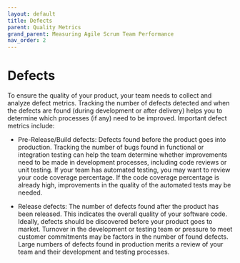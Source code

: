 ```yaml
---
layout: default
title: Defects
parent: Quality Metrics
grand_parent: Measuring Agile Scrum Team Performance
nav_order: 2
---
```


# Defects

To ensure the quality of your product, your team needs to collect and analyze defect metrics. Tracking the number of defects detected and when the 
defects are found (during development or after delivery) helps you to determine which processes (if any) need to be improved. Important defect metrics 
include:

*	Pre-Release/Build defects: Defects found before the product goes into production. Tracking the number of bugs found in functional or integration 
testing can help the team determine whether improvements need to be made in development processes, including code reviews or unit testing. If your team 
has automated testing, you may want to review your code coverage percentage. If  the code coverage percentage is already high, improvements in the quality 
of the automated tests may be needed. 

*	Release defects: The number of defects found after the product has been released. This indicates the overall quality of your software code. Ideally, 
defects should be discovered before your product goes to market. Turnover in the development or testing team or pressure to meet customer commitments 
may be factors in the number of found defects. Large numbers of defects found in production merits a review of your team and their development and testing 
processes. 
